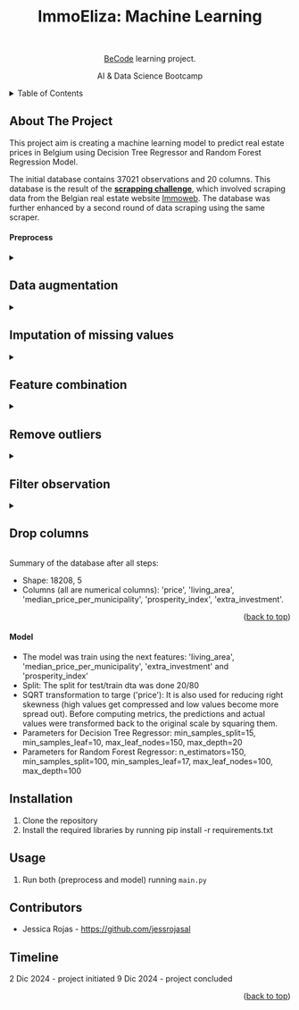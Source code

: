 <h1 align="center">ImmoEliza: Machine Learning</h1> <br>
<p align="center">
  <a href="https://becode.org/" target="_blank">BeCode</a> learning project.
</p>
<p align="center">AI & Data Science Bootcamp</p>

<details>
  <summary>Table of Contents</summary>
  <ol>
    <li>
      <a href="#about-the-project">About The Project</a>
      <ul>
        <li><a href="#preprocess">Preprocess</a></li>
        <li><a href="#model">Model</a></li>
      </ul>
    </li>
    <li> <a href="#installation">Installation</a></li>
    <li><a href="#usage">Usage</a></li>
    <li><a href="#contributors">Contributors</a></li>
    <li><a href="#timeline">Timeline</a></li>
  </ol>
</details>

## **About The Project**
This project aim is creating a machine learning model to predict real estate prices in Belgium using Decision Tree Regressor and Random Forest Regression Model. 

The initial database contains 37021 observations and 20 columns. This database is the result of the __[scrapping challenge](https://github.com/MaximSchuermans/immo-eliza/blob/main/data/cleaned_data.csv)__, which involved scraping data from the Belgian real estate website [Immoweb](https://www.immoweb.be/). The database was further enhanced by a second round of data scraping using the same scraper. 

#### Preprocess
<details>
<summary><h2>Data augmentation</h2></summary>
Using open data from data.gov.be, statbel.fgov.be and www.politie.be some new features were added. 
- **Municipality**: Added using the postal code of each observation. 
- **Prosperity index**: This index represents the relative average income of a municipality compared to the national average. It was taken from fiscal statistics for 2022. 
- **Population density**: The population per square kilometer for each municipality, based on data from January 2024.  
- **Crime rate**: Using crime statistics per municipality for 2023 and total population per municipality, the crime rate was calculated per 1,000 inhabitants.
- **Median price of properties by municipality**: The median price for each municipality was calculated using data from 2023 and the first two trimesters of 2024, with a combined median of houses and apartments.  
</details>

<details>
<summary><h2>Imputation of missing values</h2></summary>
- **Boolean columns**: The next columns already contain or were converted to boolean columns: 'furnished', 'open_fire', 'terrace', 'garden', 'swimming_pool', 'disabled_access', 'lift', 'type_of_property'. The missing values were filled with zero, assuming that the observation does not have the feature when the value is missing. 
- **Garden and terrace area**: The missing values for these columns were for observations that do not have a garden or terrace. These missing values were filled with 0. 
- **State of the building and number of facades**: The missing values in these columns were imputed using the mode of each group (type_of_property, municipality) and the global mode for remaining missing values. 
- **Living area**: The missing values in this column were imputed using the median of each group (type_of_property, municipality) and the global median for remaining missing values. 
- **Median price per municipality**: The observations with missing values were dropped. 
</details>

<details>
<summary><h2>Feature combination</h2></summary>
- The columns 'garden' and 'terrace' were combined into a boolean column called 'exterior_space'. 
- The column 'accessible' was created by combining 'disabled_access' and 'lift'.
- The 'state_of_the_building' and 'fully_equipped_kitchen' columns were combined into a new one called 'extra_investment', where higher values represent less work required. 
</details>

<details>
<summary><h2>Remove outliers</h2></summary>
- Outliers from 'price', 'living_area', 'number_of_facades' were removed using the IQR (Interquartile Range) method. 
- In the column "number_of_rooms", when the value was 0 for a house, it was imputed with the median of each group (type_of_property, postal_code). All observations with more than 7 rooms were deleted.  
</details>

<details>
<summary><h2>Filter observation</h2></summary>
- Only postal codes that appear more than 30 times in the dataset were retained.
</details>

<details>
<summary><h2>Drop columns</h2></summary>
- **'municipality', 'region', and 'province'**: These columns were used to create new features and filter data and are no longer needed. 
- **'subtype_of_property'**: A large part of the observations had the same value for 'subtype_of_property' as for 'type_of_property'.
- **'terrace_area' and 'garden_area'**: Initially, these columns were combined into 'ext_area', but the majority of the observations had zero values.  
- **'surface_area_plot_of_land', 'surface_of_the_land'**: 'surface_of_the_land' repeated the values from 'garden_area', and apartments had no 'surface_area_plot_of_land'.   
- **'population_km', 'crime_rate','postal_code','accessible', 'furnished', 'open_fire', 'swimming_pool'**: These columns had low correlation with the target.
- 'type_of_property' and 'number of rooms' have more correlation with living_area than with price.
</details>

Summary of the database after all steps: 
- Shape: 18208, 5
- Columns (all are numerical columns): 'price', 'living_area', 'median_price_per_municipality', 'prosperity_index', 'extra_investment'. 

<p align="right">(<a href="#readme-top">back to top</a>)</p>

#### Model
- The model was train using the next features: 'living_area',	'median_price_per_municipality', 'extra_investment' and 'prosperity_index'
- Split: The split for test/train dta was done 20/80
- SQRT transformation to targe ('price'): It is also used for reducing right skewness (high values get compressed and low values become more spread out). Before computing metrics, the predictions and actual values were transformed back to the original scale by squaring them.
- Parameters for Decision Tree Regressor: min_samples_split=15, min_samples_leaf=10, max_leaf_nodes=150, max_depth=20
- Parameters for Random Forest Regressor: n_estimators=150, min_samples_split=100, min_samples_leaf=17, max_leaf_nodes=100, max_depth=100

## **Installation**
1. Clone the repository
2. Install the required libraries by running pip install -r requirements.txt

## **Usage**
1. Run both (preprocess and model) running `main.py`

## **Contributors**
* Jessica Rojas - https://github.com/jessrojasal

## **Timeline**
2 Dic 2024 - project initiated 
9 Dic 2024 - project concluded

<p align="right">(<a href="#readme-top">back to top</a>)</p>
